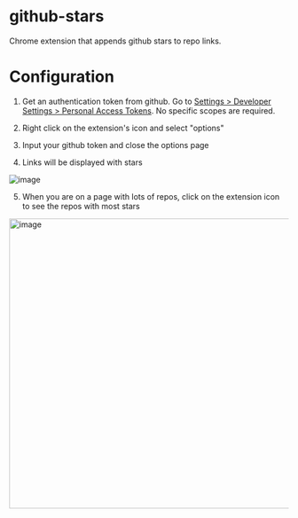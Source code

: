 # github-stars

Chrome extension that appends github stars to repo links.

# Configuration

1. Get an authentication token from github. Go to [Settings > Developer Settings > Personal Access Tokens](https://github.com/settings/tokens). No specific scopes are required.

2. Right click on the extension's icon and select "options"

3. Input your github token and close the options page

4. Links will be displayed with stars

![image](https://user-images.githubusercontent.com/11358371/71451366-3df22800-27b7-11ea-8a3d-ebf0e8429906.png)

5. When you are on a page with lots of repos, click on the extension icon to see the repos with most stars

<img width="523" alt="image" src="https://github.com/user-attachments/assets/8f705583-d729-49d9-b34b-97c2a4aa1acd">
